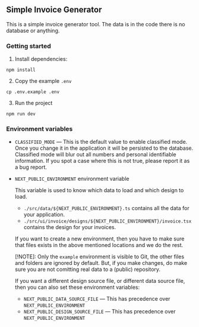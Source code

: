 ## Simple Invoice Generator

This is a simple invoice generator tool. The data is in the code there is no database or anything.

### Getting started

1. Install dependencies:

```
npm install
```

2. Copy the example `.env`

```
cp .env.example .env
```

3. Run the project

```
npm run dev
```

### Environment variables

- `CLASSIFIED_MODE` — This is the default value to enable classified mode. Once you change it in the
  application it will be persisted to the database. Classified mode will blur out all numbers and
  personal identifiable information. If you spot a case where this is not true, please report it as
  a bug report.
- `NEXT_PUBLIC_ENVIRONMENT` environment variable

  This variable is used to know which data to load and which design to load.

  - `./src/data/${NEXT_PUBLIC_ENVIRONMENT}.ts` contains all the data for your application.
  - `./src/ui/invoice/designs/${NEXT_PUBLIC_ENVIRONMENT}/invoice.tsx` contains the design for your
    invoices.

  If you want to create a new environment, then you have to make sure that files exists in the above
  mentioned locations and we do the rest.

  [!NOTE]: Only the `example` environment is visible to Git, the other files and folders are ignored
  by default. But, if you make changes, do make sure you are not comitting real data to a (public)
  repository.

  If you want a different design source file, or different data source file, then you can also set
  these environment variables:

  - `NEXT_PUBLIC_DATA_SOURCE_FILE` — This has precedence over `NEXT_PUBLIC_ENVIRONMENT`
  - `NEXT_PUBLIC_DESIGN_SOURCE_FILE` — This has precedence over `NEXT_PUBLIC_ENVIRONMENT`
